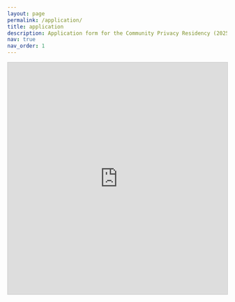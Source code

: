 ```yaml
---
layout: page
permalink: /application/
title: application
description: Application form for the Community Privacy Residency (2025)
nav: true
nav_order: 1
---
```


<iframe class="airtable-embed" src="https://airtable.com/embed/appqz1LytVCVxTw3z/pagqSIwADrFRVIPl3/form" frameborder="0" onmousewheel="" width="100%" height="533" style="background: transparent; border: 1px solid #ccc;"></iframe>
